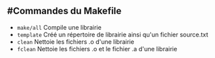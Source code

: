 #Commandes du Makefile
--------------------
* `make/all` Compile une librairie
* `template` Créé un répertoire de librairie ainsi qu'un fichier source.txt
* `clean` Nettoie les fichiers .o d'une librairie
* `fclean` Nettoie les fichiers .o et le fichier .a d'une librairie
